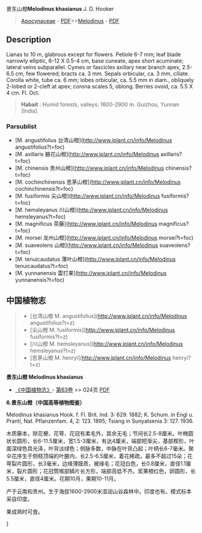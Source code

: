 景东山橙**Melodinus khasianus** J. D. Hooker

> [Apocynaceae](http://www.iplant.cn/info/Apocynaceae?t=foc) - [PDF](http://www.iplant.cn/foc/pdf/Apocynaceae.pdf)>>[Melodinus](http://www.iplant.cn/info/Melodinus?t=foc) - [PDF](http://www.iplant.cn/foc/pdf/Melodinus.pdf)

## Description

Lianas to 10 m, glabrous except for flowers. Petiole 6-7 mm; leaf blade narrowly elliptic, 6-12 X 0.5-4 cm, base cuneate, apex short acuminate; lateral veins subparallel. Cymes or fascicles axillary near branch apex, 2.5-6.5 cm, few flowered; bracts ca. 3 mm. Sepals orbicular, ca. 3 mm, ciliate. Corolla white, tube ca. 6 mm; lobes orbicular, ca. 5.5 mm in diam., obliquely 2-lobed or 2-cleft at apex; corona scales 5, oblong. Berries ovoid, ca. 5.5 X 4 cm. Fl. Oct.


> **Habait** : 
> Humid forests, valleys; 1600-2900 m. Guizhou, Yunnan [India].



### Parsublist

* [M.  angustifolius  台湾山橙](http://www.iplant.cn/info/Melodinus angustifolius?t=foc)
* [M.  axillaris  腋花山橙](http://www.iplant.cn/info/Melodinus axillaris?t=foc)
* [M.  chinensis  贵州山橙](http://www.iplant.cn/info/Melodinus chinensis?t=foc)
* [M.  cochinchinensis  思茅山橙](http://www.iplant.cn/info/Melodinus cochinchinensis?t=foc)
* [M.  fusiformis  尖山橙](http://www.iplant.cn/info/Melodinus fusiformis?t=foc)
* [M.  hemsleyanus  川山橙](http://www.iplant.cn/info/Melodinus hemsleyanus?t=foc)
* [M.  magnificus  茶藤](http://www.iplant.cn/info/Melodinus magnificus?t=foc)
* [M.  morsei  龙州山橙](http://www.iplant.cn/info/Melodinus morsei?t=foc)
* [M.  suaveolens  山橙](http://www.iplant.cn/info/Melodinus suaveolens?t=foc)
* [M.  tenuicaudatus  薄叶山橙](http://www.iplant.cn/info/Melodinus tenuicaudatus?t=foc)
* [M.  yunnanensis  雷打果](http://www.iplant.cn/info/Melodinus yunnanensis?t=foc)


## 中国植物志

> * [台湾山橙  M.  angustifolius](http://www.iplant.cn/info/Melodinus angustifolius?t=z)
> * [尖山橙  M.  fusiformis](http://www.iplant.cn/info/Melodinus fusiformis?t=z)
> * [川山橙  M.  hemsleyanus](http://www.iplant.cn/info/Melodinus hemsleyanus?t=z)
> * [思茅山橙  M.  henryi](http://www.iplant.cn/info/Melodinus henryi?t=z)


**景东山橙 Melodinus khasianus**

* [《中国植物志》](http://www.iplant.cn/frps)- [第63卷](http://www.iplant.cn/frps/vol/63) >> 024页 [PDF](http://www.iplant.cn/frps/pdf/63/024a.pdf)

**6.景东山橙（中国高等植物图鉴）**

Melodinus khasianus Hook. f. Fl. Brit. Ind. 3: 629. 1882; K. Schum. in Engl u. Prantl, Nat. Pflanzenfam. 4, 2: 123. 1895; Tsiang in Sunyatsenia 3: 127. 1936.

木质藤本，除花梗、花萼、花冠有柔毛外，其余无毛；节间长2.5-8厘米。叶椭圆状长圆形，长6-11.5厘米，宽1.5-3厘米，有达4厘米，端部短渐尖，基部楔形，叶面深绿色具光泽，叶背淡绿色；侧脉多数，中脉在叶背凸起；叶柄长6-7毫米。聚伞花序生于侧枝顶端的叶腋内，长2.5-6.5厘米，着花稀疏，最多不超过15朵；花萼裂片圆形，长3毫米，边缘薄膜质，被缘毛；花冠白色，长0.8厘米，直径1.1厘米，裂片圆形；花冠筒喉部鳞片长方形，端部高低不齐。浆果橙红色，卵圆形，长5.5厘米，直径4厘米。花期10月，果期10-11月。

产于云南和贵州。生于海拔1600-2900米湿润山谷森林中。印度也有。模式标本采自印度。

果成熟时可食。



}